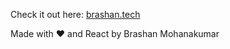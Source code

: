 Check it out here: <a href="https://www.brashan.tech/" target="_blank">brashan.tech</a>

Made with ❤️ and React by Brashan Mohanakumar
